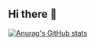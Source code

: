 ## Hi there 👋
[![Anurag's GitHub stats](https://github-readme-stats.vercel.app/api?username=bnk0dev)](https://github.com/bnk0dev/github-readme-stats)
<!--
**bnk0dev/bnk0dev** is a ✨ _special_ ✨ repository because its `README.md` (this file) appears on your GitHub profile.

Here are some ideas to get you started:

- 🔭 I’m currently working on ...
- 🌱 I’m currently learning ...
- 👯 I’m looking to collaborate on ...
- 🤔 I’m looking for help with ...
- 💬 Ask me about ...
- 📫 How to reach me: ...
- 😄 Pronouns: ...
- ⚡ Fun fact: ...
-->
